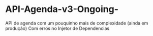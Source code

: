# API-Agenda-v3-Ongoing-
API de agenda com um pouquinho mais de complexidade (ainda em produção)
Com erros no Injetor de Dependencias
